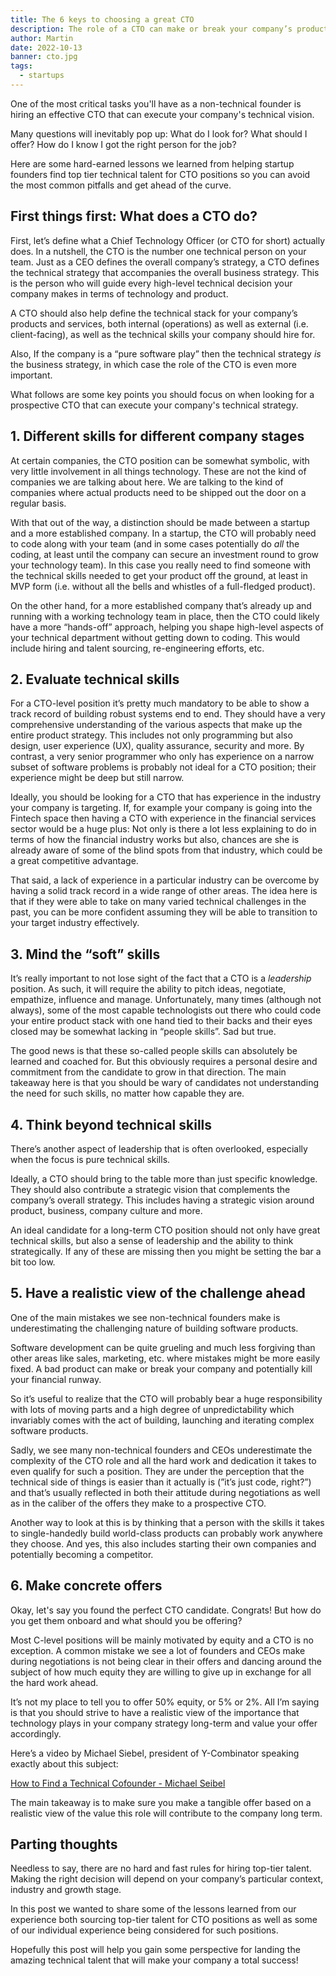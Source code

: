 ```yaml
---
title: The 6 keys to choosing a great CTO
description: The role of a CTO can make or break your company’s product strategy. Here are the main things you should pay attention to when choosing your number one technical person.
author: Martin
date: 2022-10-13
banner: cto.jpg
tags:
  - startups
---
```


One of the most critical tasks you'll have as a non-technical founder is hiring an effective CTO that can execute your company's technical vision.

Many questions will inevitably pop up: What do I look for? What should I offer? How do I know I got the right person for the job?

Here are some hard-earned lessons we learned from helping startup founders find top tier technical talent for CTO positions so you can avoid the most common pitfalls and get ahead of the curve.

## First things first: What does a CTO do?

First, let’s define what a Chief Technology Officer (or CTO for short) actually does. In a nutshell, the CTO is the number one technical person on your team. Just as a CEO defines the overall company’s strategy, a CTO defines the technical strategy that accompanies the overall business strategy. This is the person who will guide every high-level technical decision your company makes in terms of technology and product.

A CTO should also help define the technical stack for your company’s products and services, both internal (operations) as well as external (i.e. client-facing), as well as the technical skills your company should hire for.

Also, If the company is a “pure software play” then the technical strategy _is_ the business strategy, in which case the role of the CTO is even more important.

What follows are some key points you should focus on when looking for a prospective CTO that can execute your company's technical strategy.

## 1. Different skills for different company stages

At certain companies, the CTO position can be somewhat symbolic, with very little involvement in all things technology. These are not the kind of companies we are talking about here. We are talking to the kind of companies where actual products need to be shipped out the door on a regular basis.

With that out of the way, a distinction should be made between a startup and a more established company. In a startup, the CTO will probably need to code along with your team (and in some cases potentially do _all_ the coding, at least until the company can secure an investment round to grow your technology team). In this case you really need to find someone with the technical skills needed to get your product off the ground, at least in MVP form (i.e. without all the bells and whistles of a full-fledged product).

On the other hand, for a more established company that’s already up and running with a working technology team in place, then the CTO could likely have a more “hands-off” approach, helping you shape high-level aspects of your technical department without getting down to coding. This would include hiring and talent sourcing, re-engineering efforts, etc.

## 2. Evaluate technical skills

For a CTO-level position it’s pretty much mandatory to be able to show a track record of building robust systems end to end. They should have a very comprehensive understanding of the various aspects that make up the entire product strategy. This includes not only programming but also design, user experience (UX), quality assurance, security and more. By contrast, a very senior programmer who only has experience on a narrow subset of software problems is probably not ideal for a CTO position; their experience might be deep but still narrow.

Ideally, you should be looking for a CTO that has experience in the industry your company is targeting. If, for example your company is going into the Fintech space then having a CTO with experience in the financial services sector would be a huge plus: Not only is there a lot less explaining to do in terms of how the financial industry works but also, chances are she is already aware of some of the blind spots from that industry, which could be a great competitive advantage.

That said, a lack of experience in a particular industry can be overcome by having a solid track record in a wide range of other areas. The idea here is that if they were able to take on many varied technical challenges in the past, you can be more confident assuming they will be able to transition to your target industry effectively.

## 3. Mind the “soft” skills

It’s really important to not lose sight of the fact that a CTO is a _leadership_ position. As such, it will require the ability to pitch ideas, negotiate, empathize, influence and manage. Unfortunately, many times (although not always), some of the most capable technologists out there who could code your entire product stack with one hand tied to their backs and their eyes closed may be somewhat lacking in “people skills”. Sad but true.

The good news is that these so-called people skills can absolutely be learned and coached for. But this obviously requires a personal desire and commitment from the candidate to grow in that direction. The main takeaway here is that you should be wary of candidates not understanding the need for such skills, no matter how capable they are.

## 4. Think beyond technical skills

There’s another aspect of leadership that is often overlooked, especially when the focus is pure technical skills.

Ideally, a CTO should bring to the table more than just specific knowledge. They should also contribute a strategic vision that complements the company’s overall strategy. This includes having a strategic vision around product, business, company culture and more.

An ideal candidate for a long-term CTO position should not only have great technical skills, but also a sense of leadership and the ability to think strategically. If any of these are missing then you might be setting the bar a bit too low.

## 5. Have a realistic view of the challenge ahead

One of the main mistakes we see non-technical founders make is underestimating the challenging nature of building software products.

Software development can be quite grueling and much less forgiving than other areas like sales, marketing, etc. where mistakes might be more easily fixed. A bad product can make or break your company and potentially kill your financial runway.

So it’s useful to realize that the CTO will probably bear a huge responsibility with lots of moving parts and a high degree of unpredictability which invariably comes with the act of building, launching and iterating complex software products.

Sadly, we see many non-technical founders and CEOs underestimate the complexity of the CTO role and all the hard work and dedication it takes to even qualify for such a position. They are under the perception that the technical side of things is easier than it actually is (”it’s just code, right?”) and that’s usually reflected in both their attitude during negotiations as well as in the caliber of the offers they make to a prospective CTO.

Another way to look at this is by thinking that a person with the skills it takes to single-handedly build world-class products can probably work anywhere they choose. And yes, this also includes starting their own companies and potentially becoming a competitor.

## 6. Make concrete offers

Okay, let's say you found the perfect CTO candidate. Congrats! But how do you get them onboard and what should you be offering?

Most C-level positions will be mainly motivated by equity and a CTO is no exception. A common mistake we see a lot of founders and CEOs make during negotiations is not being clear in their offers and dancing around the subject of how much equity they are willing to give up in exchange for all the hard work ahead.

It’s not my place to tell you to offer 50% equity, or 5% or 2%. All I’m saying is that you should strive to have a realistic view of the importance that technology plays in your company strategy long-term and value your offer accordingly.

Here’s a video by Michael Siebel, president of Y-Combinator speaking exactly about this subject:

[How to Find a Technical Cofounder - Michael Seibel](https://www.youtube.com/watch?v=d7tDaFr5EYA)

The main takeaway is to make sure you make a tangible offer based on a realistic view of the value this role will contribute to the company long term.

## Parting thoughts

Needless to say, there are no hard and fast rules for hiring top-tier talent. Making the right decision will depend on your company’s particular context, industry and growth stage.

In this post we wanted to share some of the lessons learned from our experience both sourcing top-tier talent for CTO positions as well as some of our individual experience being considered for such positions.

Hopefully this post will help you gain some perspective for landing the amazing technical talent that will make your company a total success!
